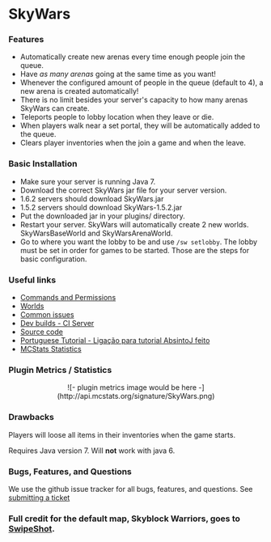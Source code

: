 SkyWars
=======

### Features
* Automatically create new arenas every time enough people join the queue.
* Have *as many arenas* going at the same time as you want!
 * Whenever the configured amount of people in the queue (default to 4), a new arena is created automatically!
 * There is no limit besides your server's capacity to how many arenas SkyWars can create.
* Teleports people to lobby location when they leave or die.
* When players walk near a set portal, they will be automatically added to the queue.
* Clears player inventories when the join a game and when the leave.

### Basic Installation
* Make sure your server is running Java 7.
* Download the correct SkyWars jar file for your server version.
 * 1.6.2 servers should download SkyWars.jar
 * 1.5.2 servers should download SkyWars-1.5.2.jar
* Put the downloaded jar in your plugins/ directory.
* Restart your server. SkyWars will automatically create 2 new worlds. SkyWarsBaseWorld and SkyWarsArenaWorld.
* Go to where you want the lobby to be and use `/sw setlobby`. The lobby must be set in order for games to be started.
Those are the steps for basic configuration.

### Useful links
* [Commands and Permissions](https://github.com/daboross/SkyWars/wiki/Commands-and-Permissions)
* [Worlds](https://github.com/daboross/SkyWars/wiki/Worlds)
* [Common issues](https://github.com/daboross/SkyWars/wiki/Common-Issues)
* [Dev builds - CI Server](http://ci.aemservers.net/job/SkyWars)
* [Source code](https://github.com/daboross/SkyWars)
* [Portuguese Tutorial - Ligação para tutorial AbsintoJ feito](http://www.youtube.com/watch?v=hYTq39Iomz0)
* [MCStats Statistics](http://mcstats.org/plugin/SkyWars)

### Plugin Metrics / Statistics
<center>![- plugin metrics image would be here -](http://api.mcstats.org/signature/SkyWars.png)</center>

### Drawbacks
Players will loose all items in their inventories when the game starts.

Requires Java version 7. Will __not__ work with java 6.

### Bugs, Features, and Questions
We use the github issue tracker for all bugs, features, and questions.
See [submitting a ticket](https://github.com/daboross/SkyWars/wiki/Submitting-a-ticket)

### Full credit for the default map, Skyblock Warriors, goes to [SwipeShot](http://www.youtube.com/user/SwipeShot).